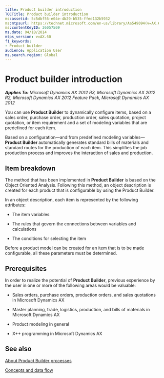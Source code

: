 ```yaml
---
title: Product builder introduction
TOCTitle: Product builder introduction
ms:assetid: 5c5dbf56-e04e-4b29-b535-ffed132b5932
ms:mtpsurl: https://technet.microsoft.com/en-us/library/Aa549094(v=AX.60)
ms:contentKeyID: 36057569
ms.date: 04/18/2014
mtps_version: v=AX.60
f1_keywords:
- Product builder
audience: Application User
ms.search.region: Global
---
```


# Product builder introduction 


_**Applies To:** Microsoft Dynamics AX 2012 R3, Microsoft Dynamics AX 2012 R2, Microsoft Dynamics AX 2012 Feature Pack, Microsoft Dynamics AX 2012_

You can use **Product Builder** to dynamically configure items, based on a sales order, purchase order, production order, sales quotation, project quotation, or item requirement and a set of modeling variables that are predefined for each item.

Based on a configuration—and from predefined modeling variables—**Product Builder** automatically generates standard bills of materials and standard routes for the production of each item. This simplifies the job production process and improves the interaction of sales and production.

## Item breakdown

The method that has been implemented in **Product Builder** is based on the Object Oriented Analysis. Following this method, an object description is created for each product that is configurable by using the Product Builder.

In an object description, each item is represented by the following attributes:

  - The item variables

  - The rules that govern the connections between variables and calculations

  - The conditions for selecting the item

Before a product model can be created for an item that is to be made configurable, all these parameters must be determined.

## Prerequisites

In order to realize the potential of **Product Builder**, previous experience by the user in one or more of the following areas would be valuable:

  - Sales orders, purchase orders, production orders, and sales quotations in Microsoft Dynamics AX

  - Master planning, trade, logistics, production, and bills of materials in Microsoft Dynamics AX

  - Product modeling in general

  - X++ programming in Microsoft Dynamics AX

## See also

[About Product Builder processes](about-product-builder-processes.md)

[Concepts and data flow](concepts-and-data-flow.md)

  


